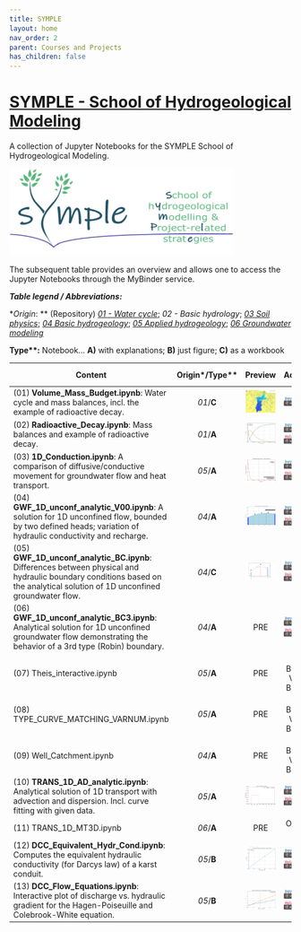 ```yaml
---
title: SYMPLE
layout: home
nav_order: 2
parent: Courses and Projects
has_children: false
---
```


# [SYMPLE - School of Hydrogeological Modeling](https://hydrosymple.com/en/)

A collection of Jupyter Notebooks for the SYMPLE School of Hydrogeological Modeling.

![Symple_Logo](.\assets\images\symple\Symple_logo.png)

The subsequent table provides an overview and allows one to access the Jupyter Notebooks through the MyBinder service.



**_Table legend / Abbreviations:_**

**Origin*: ** (Repository) [_01 - Water cycle_](https://github.com/gw-inux/Jupyter-Notebooks/tree/main/01%20Water%20cycle); _02 - Basic hydrology_; [_03 Soil physics_](https://github.com/gw-inux/Jupyter-Notebooks/tree/main/03%20Soil%20physics); [_04 Basic hydrogeology_](https://github.com/gw-inux/Jupyter-Notebooks/tree/main/04%20Basic%20hydrogeology); [_05 Applied hydrogeology_](https://github.com/gw-inux/Jupyter-Notebooks/tree/main/05%20Applied%20hydrogeology); [_06 Groundwater modeling_](https://github.com/gw-inux/Jupyter-Notebooks/tree/main/06%20Groundwater%20modeling)

**Type\**:** Notebook...  **A)** with explanations; **B)** just figure; **C)** as a workbook 

| Content | Origin*/Type** | Preview | Access | QR access |
| ------------------------------------------------------------ | :-----------: | :-------------------------------------------: | :----------------------------------------------------------: | :----------------------------------------: |
| (01) **Volume_Mass_Budget.ipynb**: Water cycle and mass balances, incl. the example of radioactive decay. | _01_/**C**  | ![](.\assets\images\symple\pre\PRE_SY001.png) | [![Binder](.\assets\images\NB_badge_logo.png)](https://mybinder.org/v2/gh/gw-inux/Jupyter-Notebooks/HEAD?urlpath=notebooks%2F01+Water+cycle%2FVolume_Mass_Budget.ipynb) | ![](.\assets\images\symple\qr\QR_SY001.png) |
| (02) **Radioactive_Decay.ipynb**: Mass balances and example of radioactive decay. | _01_/**A**  | ![](.\assets\images\symple\pre\PRE_SY002.png) | [![Binder](.\assets\images\NB_badge_logo.png)](https://mybinder.org/v2/gh/gw-inux/Jupyter-Notebooks/HEAD?urlpath=notebooks%2F01+Water+cycle%2FRadioactive_Decay.ipynb) [![Binder](.\assets\images\VD_badge_logo.png)](https://mybinder.org/v2/gh/gw-inux/Jupyter-Notebooks/HEAD?urlpath=voila%2Frender%2F01+Water+cycle%2FRadioactive_Decay.ipynb) | ![](.\assets\images\symple\qr\QR_SY002.png) |
| (03) **1D_Conduction.ipynb**: A comparison of diffusive/conductive movement for groundwater flow and heat transport. | _05_/**A**  | ![](.\assets\images\symple\pre\PRE_SY003.png) | [![Binder](.\assets\images\NB_badge_logo.png)](https://mybinder.org/v2/gh/gw-inux/Jupyter-Notebooks/HEAD?urlpath=notebooks%2F05+Applied+hydrogeology%2F1D_Conduction.ipynb) [![Binder](.\assets\images\VD_badge_logo.png)](https://mybinder.org/v2/gh/gw-inux/Jupyter-Notebooks/HEAD?urlpath=voila%2Frender%2F05+Applied+hydrogeology%2F1D_Conduction.ipynb) | ![](.\assets\images\symple\qr\QR_SY003.png) |
| (04) **GWF_1D_unconf_analytic_V00.ipynb**: A solution for 1D unconfined flow, bounded by two defined heads; variation of hydraulic conductivity and recharge. | _04_/**A**  | ![](.\assets\images\symple\pre\PRE_SY004.png) | [![Binder](.\assets\images\NB_badge_logo.png)](https://mybinder.org/v2/gh/gw-inux/Jupyter-Notebooks/HEAD?urlpath=notebooks%2F04+Basic+hydrogeology%2FGWF_1D_unconf_analytic_V00.ipynb) [![Binder](.\assets\images\VD_badge_logo.png)](https://mybinder.org/v2/gh/gw-inux/Jupyter-Notebooks/HEAD?urlpath=voila%2Frender%2F04+Basic+hydrogeology%2FGWF_1D_unconf_analytic_V00.ipynb) | ![](.\assets\images\symple\qr\QR_SY004.png) |
| (05) **GWF_1D_unconf_analytic_BC.ipynb**: Differences between physical and hydraulic boundary conditions based on the analytical solution of 1D unconfined groundwater flow. | _04_/**C**  | ![](.\assets\images\symple\pre\PRE_SY005.png) | [![Binder](.\assets\images\NB_badge_logo.png)](https://mybinder.org/v2/gh/gw-inux/Jupyter-Notebooks/HEAD?urlpath=notebooks%2F04+Basic+hydrogeology%2FGWF_1D_unconf_analytic_BC.ipynb) [![Binder](.\assets\images\VD_badge_logo.png)](https://mybinder.org/v2/gh/gw-inux/Jupyter-Notebooks/HEAD?urlpath=voila%2Frender%2F04+Basic+hydrogeology%2FGWF_1D_unconf_analytic_BC.ipynb) | ![](.\assets\images\symple\qr\QR_SY005.png) |
| (06) **GWF_1D_unconf_analytic_BC3.ipynb**: Analytical solution for 1D unconfined groundwater flow demonstrating the behavior of a 3rd type (Robin) boundary. | _04_/**A**  | PRE                                           | [![Binder](.\assets\images\NB_badge_logo.png)](https://mybinder.org/v2/gh/gw-inux/Jupyter-Notebooks/HEAD?urlpath=notebooks%2F04+Basic+hydrogeology%2FGWF_1D_unconf_analytic_BC3.ipynb) [![Binder](.\assets\images\VD_badge_logo.png)](https://mybinder.org/v2/gh/gw-inux/Jupyter-Notebooks/HEAD?urlpath=voila%2Frender%2F04+Basic+hydrogeology%2FGWF_1D_unconf_analytic_BC3.ipynb) | ![](.\assets\images\symple\qr\QR_SY006.png) |
| (07) Theis_interactive.ipynb                                 | _05_/**A**  | PRE                                           | NB Binder Voila Binder                                       | QR                                         |
| (08) TYPE_CURVE_MATCHING_VARNUM.ipynb               | _05_/**A**  | PRE                                           | NB Binder Voila Binder                                       | QR                                         |
| (09) Well_Catchment.ipynb                                    | _04_/**A**  | PRE                                           | NB Binder Voila Binder                                       | QR                                         |
| (10) **TRANS_1D_AD_analytic.ipynb**: Analytical solution of 1D transport with advection and dispersion. Incl. curve fitting with given data. | _05_/**A**  | ![](.\assets\images\symple\pre\PRE_SY010.png) | [![Binder](.\assets\images\NB_badge_logo.png)](https://mybinder.org/v2/gh/gw-inux/Jupyter-Notebooks/HEAD?urlpath=notebooks%2F04+Basic+hydrogeology%2FTRANS_1D_AD_analytic.ipynb) [![Binder](.\assets\images\VD_badge_logo.png)](https://mybinder.org/v2/gh/gw-inux/Jupyter-Notebooks/HEAD?urlpath=voila%2Frender%2F04+Basic+hydrogeology%2FTRANS_1D_AD_analytic.ipynb) | ![](.\assets\images\symple\qr\QR_SY010.png) |
| (11) TRANS_1D_MT3D.ipynb                                     | _06_/**A**  | PRE                                           | Offline use | Offline use |
| (12) **DCC_Equivalent_Hydr_Cond.ipynb**: Computes the equivalent hydraulic conductivity (for Darcys law) of a karst conduit. | _05_/**B**  | ![](.\assets\images\symple\pre\PRE_SY012.png) | [![Binder](.\assets\images\NB_badge_logo.png)](https://mybinder.org/v2/gh/gw-inux/Jupyter-Notebooks/HEAD?urlpath=notebooks%2F04+Basic+hydrogeology%2FDCC_Equivalent_Hydr_Cond.ipynb) [![Binder](.\assets\images\VD_badge_logo.png)](https://mybinder.org/v2/gh/gw-inux/Jupyter-Notebooks/HEAD?urlpath=voila%2Frender%2F04+Basic+hydrogeology%2FDCC_Equivalent_Hydr_Cond.ipynb) | ![](.\assets\images\symple\qr\QR_SY012.png) |
| (13) **DCC_Flow_Equations.ipynb**: Interactive plot of discharge vs. hydraulic gradient for the Hagen-Poiseuille and Colebrook-White equation. | _05_/**B**  | ![](.\assets\images\symple\pre\PRE_SY013.png) | [![Binder](.\assets\images\NB_badge_logo.png)](https://mybinder.org/v2/gh/gw-inux/Jupyter-Notebooks/HEAD?urlpath=notebooks%2F04+Basic+hydrogeology%2FDCC_Flow_Equations.ipynb) [![Binder](.\assets\images\VD_badge_logo.png)](https://mybinder.org/v2/gh/gw-inux/Jupyter-Notebooks/HEAD?urlpath=voila%2Frender%2F04+Basic+hydrogeology%2FDCC_Flow_Equations.ipynb) | ![](.\assets\images\symple\qr\QR_SY013.png) |
